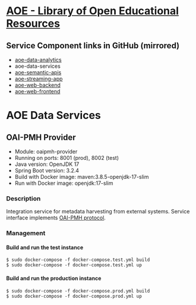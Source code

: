 # [AOE - Library of Open Educational Resources](https://github.com/CSCfi/aoe)

## Service Component links in GitHub (mirrored)
- [aoe-data-analytics](https://github.com/CSCfi/aoe-data-analytics)
- aoe-data-services
- [aoe-semantic-apis](https://github.com/CSCfi/aoe-semantic-apis)
- [aoe-streaming-app](https://github.com/CSCfi/aoe-streaming-app)
- [aoe-web-backend](https://github.com/CSCfi/aoe-web-backend)
- [aoe-web-frontend](https://github.com/CSCfi/aoe-web-frontend)

# AOE Data Services

## OAI-PMH Provider
- Module: oaipmh-provider
- Running on ports: 8001 (prod), 8002 (test)
- Java version: OpenJDK 17
- Spring Boot version: 3.2.4
- Build with Docker image: maven:3.8.5-openjdk-17-slim
- Run with Docker image: openjdk:17-slim

### Description
Integration service for metadata harvesting from external systems.
Service interface implements [OAI-PMH protocol](https://www.openarchives.org/OAI/2.0/openarchivesprotocol.htm).

### Management

#### Build and run the test instance
```
$ sudo docker-compose -f docker-compose.test.yml build
$ sudo docker-compose -f docker-compose.test.yml up
```
#### Build and run the production instance
```
$ sudo docker-compose -f docker-compose.prod.yml build
$ sudo docker-compose -f docker-compose.prod.yml up
```
